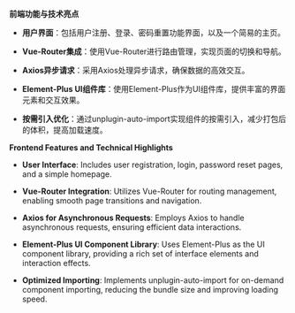 **前端功能与技术亮点**

- **用户界面**：包括用户注册、登录、密码重置功能界面，以及一个简易的主页。

- **Vue-Router集成**：使用Vue-Router进行路由管理，实现页面的切换和导航。

- **Axios异步请求**：采用Axios处理异步请求，确保数据的高效交互。

- **Element-Plus UI组件库**：使用Element-Plus作为UI组件库，提供丰富的界面元素和交互效果。

- **按需引入优化**：通过unplugin-auto-import实现组件的按需引入，减少打包后的体积，提高加载速度。


    

**Frontend Features and Technical Highlights**

- **User Interface**: Includes user registration, login, password reset pages, and a simple homepage.

- **Vue-Router Integration**: Utilizes Vue-Router for routing management, enabling smooth page transitions and navigation.

- **Axios for Asynchronous Requests**: Employs Axios to handle asynchronous requests, ensuring efficient data interactions.

- **Element-Plus UI Component Library**: Uses Element-Plus as the UI component library, providing a rich set of interface elements and interaction effects.

- **Optimized Importing**: Implements unplugin-auto-import for on-demand component importing, reducing the bundle size and improving loading speed.
